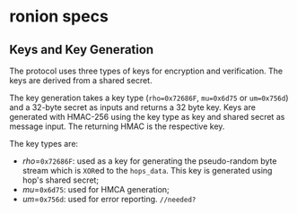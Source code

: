 # ronion specs

## Keys and Key Generation

The protocol uses three types of keys for encryption and verification. The keys
are derived from a shared secret.

The key generation takes a key type (`rho=0x72686F`, `mu=0x6d75` or `um=0x756d`)
and a 32-byte secret as inputs and returns a 32 byte key. Keys are generated
with HMAC-256 using the key type as key and shared secret as message input. The
returning HMAC is the respective key.

The key types are:

- *rho*=`0x72686F`: used as a key for generating the pseudo-random byte stream
  which is `XOR`ed to the `hops_data`. This key is generated using hop's shared 
secret;
- *mu*=`0x6d75`: used for HMCA generation;
- *um*=`0x756d`: used for error reporting. `//needed?`

